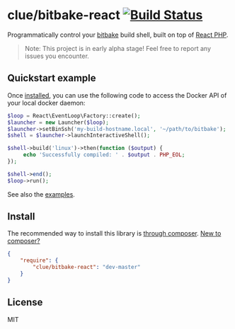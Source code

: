 # clue/bitbake-react [![Build Status](https://travis-ci.org/clue/php-bitbake-react.svg?branch=master)](https://travis-ci.org/clue/php-bitbake-react)

Programmatically control your [bitbake](https://github.com/openembedded/bitbake) build shell, built on top of [React PHP](http://reactphp.org/).

> Note: This project is in early alpha stage! Feel free to report any issues you encounter.

## Quickstart example

Once [installed](#install), you can use the following code to access the
Docker API of your local docker daemon:

```php
$loop = React\EventLoop\Factory::create();
$launcher = new Launcher($loop);
$launcher->setBinSsh('my-build-hostname.local', '~/path/to/bitbake');
$shell = $launcher->launchInteractiveShell();

$shell->build('linux')->then(function ($output) {
     echo 'Successfully compiled: ' . $output . PHP_EOL;
});

$shell->end();
$loop->run();
```

See also the [examples](examples).

## Install

The recommended way to install this library is [through composer](http://getcomposer.org). [New to composer?](http://getcomposer.org/doc/00-intro.md)

```JSON
{
    "require": {
        "clue/bitbake-react": "dev-master"
    }
}
```

## License

MIT
